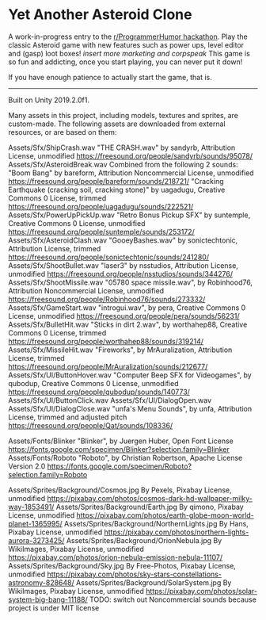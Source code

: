 # Yet Another Asteroid Clone
A work-in-progress entry to the [r/ProgrammerHumor hackathon](https://www.programmerhumor.org/Hackathon). Play the classic Asteroid game with new features such as power ups, level editor and (gasp) loot boxes! *insert more marketing and corpspeak* This game is so fun and addicting, once you start playing, you can never put it down!

If you have enough patience to actually start the game, that is.

---

Built on Unity 2019.2.0f1.

Many assets in this project, including models, textures and sprites, are custom-made. The following assets are downloaded from external resources, or are based on them:

Assets/Sfx/ShipCrash.wav
	"THE CRASH.wav" by sandyrb, Attribution License, unmodified
	https://freesound.org/people/sandyrb/sounds/95078/
Assets/Sfx/AsteroidBreak.wav
	Combined from the following 2 sounds:
	"Boom Bang" by bareform, Attribution Noncommercial License, unmodified
	https://freesound.org/people/bareform/sounds/218721/
	"Cracking Earthquake (cracking soil, cracking stone)" by uagadugu, Creative Commons 0 License, trimmed
	https://freesound.org/people/uagadugu/sounds/222521/
Assets/Sfx/PowerUpPickUp.wav
	"Retro Bonus Pickup SFX" by suntemple, Creative Commons 0 License, unmodified
	https://freesound.org/people/suntemple/sounds/253172/
Assets/Sfx/AsteroidClash.wav
	"GooeyBashes.wav" by sonictechtonic, Attribution License, trimmed
	https://freesound.org/people/sonictechtonic/sounds/241280/
Assets/Sfx/ShootBullet.wav
	"laser3" by nsstudios, Attribution License, unmodified
	https://freesound.org/people/nsstudios/sounds/344276/
Assets/Sfx/ShootMissile.wav
	"05780 space missile.wav", by Robinhood76, Attribution Noncommercial License, unmodified
	https://freesound.org/people/Robinhood76/sounds/273332/
Assets/Sfx/GameStart.wav
	"introgui.wav", by pera, Creative Commons 0 License, unmodified
	https://freesound.org/people/pera/sounds/56231/
Assets/Sfx/BulletHit.wav
	"Sticks in dirt 2.wav", by worthahep88, Creative Commons 0 License, trimmed
	https://freesound.org/people/worthahep88/sounds/319214/
Assets/Sfx/MissileHit.wav
	"Fireworks", by MrAuralization, Attribution License, trimmed
	https://freesound.org/people/MrAuralization/sounds/212677/
Assets/Sfx/UI/ButtonHover.wav
	"Computer Beep SFX for Videogames", by qubodup, Creative Commons 0 License, unmodified
	https://freesound.org/people/qubodup/sounds/140773/
Assets/Sfx/UI/ButtonClick.wav
Assets/Sfx/UI/DialogOpen.wav
Assets/Sfx/UI/DialogClose.wav
	"unfa's Menu Sounds", by unfa, Attribution License, trimmed and adjusted pitch
	https://freesound.org/people/Qat/sounds/108336/

Assets/Fonts/Blinker
	"Blinker", by Juergen Huber, Open Font License
	https://fonts.google.com/specimen/Blinker?selection.family=Blinker
Assets/Fonts/Roboto
	"Roboto", by Christian Robertson, Apache License Version 2.0
	https://fonts.google.com/specimen/Roboto?selection.family=Roboto

Assets/Sprites/Background/Cosmos.jpg
	By Pexels, Pixabay License, unmodified
	https://pixabay.com/photos/cosmos-dark-hd-wallpaper-milky-way-1853491/
Assets/Sprites/Background/Earth.jpg
	By qimono, Pixabay License, unmodified
	https://pixabay.com/photos/earth-globe-moon-world-planet-1365995/
Assets/Sprites/Background/NorthernLights.jpg
	By Hans, Pixabay License, unmodified
	https://pixabay.com/photos/northern-lights-aurora-3273425/
Assets/Sprites/Background/OrionNebula.jpg
	By WikiImages, Pixabay License, unmodified
	https://pixabay.com/photos/orion-nebula-emission-nebula-11107/
Assets/Sprites/Background/Sky.jpg
	By Free-Photos, Pixabay License, unmodified
	https://pixabay.com/photos/sky-stars-constellations-astronomy-828648/
Assets/Sprites/Background/SolarSystem.jpg
	By WikiImages, Pixabay License, unmodified
	https://pixabay.com/photos/solar-system-big-bang-11188/
TODO: switch out Noncommercial sounds because project is under MIT license